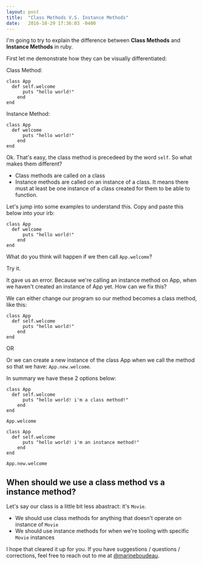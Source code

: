 ```yaml
---
layout: post
title:  "Class Methods V.S. Instance Methods"
date:   2016-10-29 17:36:03 -0400
---
```



I'm going to try to explain the difference between **Class Methods** and **Instance Methods** in ruby. 

First let me demonstrate how they can be visually differentiated: 

Class Method:

```
class App
  def self.welcome
	  puts "hello world!"
	end
end
```

Instance Method:

```
class App
  def welcome
	  puts "hello world!"
	end
end
```

Ok. That's easy, the class method is precedeed by the word `self`. So what makes them different? 

* Class methods are called on a class
* Instance methods are called on an instance of a class. It means there must at least be one instance of a class created for them to be able to function. 

Let's jump into some examples to understand this. Copy and paste this below into your irb: 

```
class App
  def welcome
	  puts "hello world!"
	end
end
```

What do you think will happen if we then call `App.welcome`?

Try it. 

It gave us an error. Because we're calling an instance method on App, when we haven't created an instance of App yet. How can we fix this? 

We can either change our program so our method becomes a class method, like this:

```
class App
  def self.welcome
	  puts "hello world!"
	end
end
```

OR 

Or we can create a new instance of the class App when we call the method so that we have: `App.new.welcome`. 

In summary we have these 2 options below:

```
class App
  def self.welcome
	  puts "hello world! i'm a class method!"
	end
end

App.welcome
```

```
class App
  def self.welcome
	  puts "hello world! i'm an instance method!"
	end
end

App.new.welcome
```

## When should we use a class method vs a instance method?
Let's say our class is a little bit less abastract: it's `Movie`.

* We should use class methods for anything that doesn't operate on instance of `Movie`
* We should use instance methods for when we're tooling with specific `Movie` instances

I hope that cleared it up for you. If you have suggestions / questions / corrections, feel free to reach out to me at [@marineboudeau](http://twitter.com/marineboudeau). 




